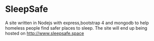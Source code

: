 # SleepSafe
A site written in Nodejs with express,bootstrap 4 and mongodb to help homeless people find safer places to sleep. 
The site will end up being hosted on http://www.sleepsafe.space
